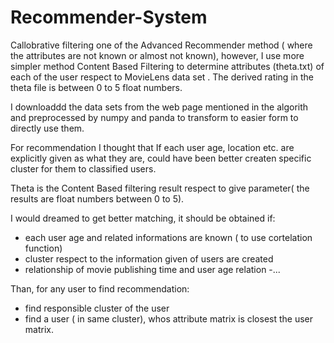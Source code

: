 # Recommender-System

Callobrative filtering one of the Advanced Recommender method ( where the attributes are not known or almost not known), however, I use more simpler method Content Based Filtering to determine attributes (theta.txt) of each of the user respect to MovieLens data set . The derived rating in the theta file is between 0 to 5 float numbers.

I downloaddd the data sets from the web page mentioned in the algorith and preprocessed by numpy and panda to transform to easier form to directly use them. 

For recommendation I thought that If each user age, location etc. are explicitly given as what they are, could have been better createn specific cluster for them to classified users. 

Theta is the Content Based filtering result respect to give parameter( the results are float numbers between 0 to 5). 

I would dreamed to get better matching, it should be obtained if:

- each user age and related informations are known ( to use cortelation function)
- cluster respect to the information given of users are created
- relationship of movie publishing time and user age relation
-...

Than, for any user to find recommendation:
- find responsible cluster of the user
- find a user ( in same cluster), whos attribute matrix is closest the user matrix.
